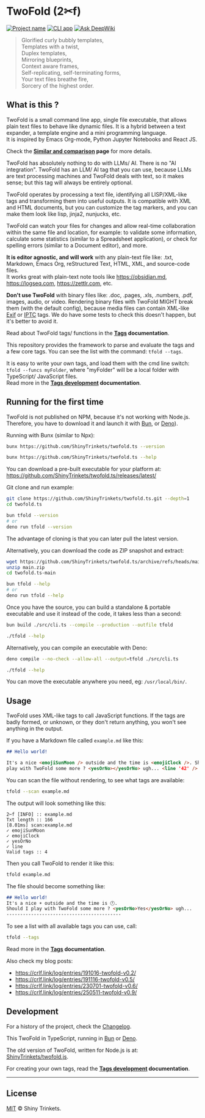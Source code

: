 # TwoFold (2✂︎f)

[![Project name][project-img]][project-url] [![CLI app][cli-img]](#)
[![Ask DeepWiki](https://deepwiki.com/badge.svg)](https://deepwiki.com/ShinyTrinkets/twofold.ts)

<!-- deno-fmt-ignore-start -->

> Glorified curly bubbly templates,<br/>
> Templates with a twist,<br/>
> Duplex templates,<br/>
> Mirroring blueprints,<br/>
> Context aware frames,<br/>
> Self-replicating, self-terminating forms,<br/>
> Your text files breathe fire,<br/>
> Sorcery of the highest order.

<!-- deno-fmt-ignore-end -->

## What is this ?

TwoFold is a small command line app, single file executable, that allows plain text files to behave
like dynamic files. It is a hybrid between a text expander, a template engine and a mini programming
language.<br/> It is inspired by Emacs Org-mode, Python Jupyter Notebooks and React JS.

Check the **[Similar and comparison](/docs/similar.md) page** for more details.

TwoFold has absolutely nothing to do with LLMs/ AI. There is no "AI integration". TwoFold has an
LLM/ AI tag that you can use, because LLMs are text processing machines and TwoFold deals with text,
so it makes sense; but this tag will always be entirely optional.

TwoFold operates by processing a text file, identifying all LISP/XML-like tags and transforming them
into useful outputs. It is compatible with XML and HTML documents, but you can customize the tag
markers, and you can make them look like lisp, jinja2, nunjucks, etc.

TwoFold can watch your files for changes and allow real-time collaboration within the same file and
location, for example: to validate some information, calculate some statistics (similar to a
Spreadsheet application), or check for spelling errors (similar to a Document editor), and more.

**It is editor agnostic, and will work** with any plain-text file like: .txt, Markdown, Emacs Org,
reStructured Text, HTML, XML, and source-code files.<br/> It works great with plain-text note tools
like https://obsidian.md, https://logseq.com, https://zettlr.com, etc.

**Don't use TwoFold** with binary files like: .doc, .pages, .xls, .numbers, .pdf, images, audio, or
video. Rendering binary files with TwoFold MIGHT break them (with the default config), because media
files can contain XML-like [Exif](https://en.wikipedia.org/wiki/Exif) or
[IPTC](https://en.wikipedia.org/wiki/IPTC_Information_Interchange_Model) tags. We do have some tests
to check this doesn't happen, but it's better to avoid it.

Read about TwoFold tags/ functions in the **[Tags](/docs/readme.md) documentation**.

This repository provides the framework to parse and evaluate the tags and a few core tags. You can
see the list with the command: `tfold --tags`.

It is easy to write your own tags, and load them with the cmd line switch: `tfold --funcs myFolder`,
where "myFolder" will be a local folder with TypeScript/ JavaScript files.<br/> Read more in the
**[Tags development](/docs/dev-tags.md) documentation**.

## Running for the first time

TwoFold is not published on NPM, because it's not working with Node.js. Therefore, you have to
download it and launch it with [Bun](https://bun.sh), or [Deno](https://deno.com)).

Running with Bunx (similar to Npx):

```sh
bunx https://github.com/ShinyTrinkets/twofold.ts --version

bunx https://github.com/ShinyTrinkets/twofold.ts --help
```

You can download a pre-built executable for your platform at:
https://github.com/ShinyTrinkets/twofold.ts/releases/latest/

Git clone and run example:

```sh
git clone https://github.com/ShinyTrinkets/twofold.ts.git --depth=1
cd twofold.ts

bun tfold --version
# or
deno run tfold --version
```

The advantage of cloning is that you can later pull the latest version.

Alternatively, you can download the code as ZIP snapshot and extract:

```sh
wget https://github.com/ShinyTrinkets/twofold.ts/archive/refs/heads/main.zip
unzip main.zip
cd twofold.ts-main

bun tfold --help
# or
deno run tfold --help
```

Once you have the source, you can build a standalone & portable executable and use it instead of the
code, it takes less than a second:

```sh
bun build ./src/cli.ts --compile --production --outfile tfold

./tfold --help
```

Alternatively, you can compile an executable with Deno:

```sh
deno compile --no-check --allow-all --output=tfold ./src/cli.ts

./tfold --help
```

You can move the executable anywhere you need, eg: `/usr/local/bin/`.

## Usage

TwoFold uses XML-like tags to call JavaScript functions. If the tags are badly formed, or unknown,
or they don't return anything, you won't see anything in the output.

If you have a Markdown file called `example.md` like this:

<ignore>

<!-- deno-fmt-ignore-start -->

```md
## Hello world!

It's a nice <emojiSunMoon /> outside and the time is <emojiClock />. Should I
play with TwoFold some more ? <yesOrNo></yesOrNo> ugh... <line '42' />
```

<!-- deno-fmt-ignore-end -->

You can scan the file without rendering, to see what tags are available:

```sh
tfold --scan example.md
```

The output will look something like this:

```
2✂f [INFO] :: example.md
Txt length :: 166
[8.01ms] scan:example.md
✓ emojiSunMoon
✓ emojiClock
✓ yesOrNo
✓ line
Valid tags :: 4
```

Then you call TwoFold to render it like this:

```sh
tfold example.md
```

The file should become something like:

<!-- deno-fmt-ignore-start -->

```md
## Hello world!
It's a nice ☀️ outside and the time is 🕛.
Should I play with TwoFold some more ? <yesOrNo>Yes</yesOrNo> ugh...
------------------------------------------
```

<!-- deno-fmt-ignore-end -->

</ignore>

To see a list with all available tags you can use, call:

```sh
tfold --tags
```

Read more in the **[Tags](/docs/readme.md) documentation**.

Also check my blog posts:

- https://crlf.link/log/entries/191016-twofold-v0.2/
- https://crlf.link/log/entries/191116-twofold-v0.5/
- https://crlf.link/log/entries/230701-twofold-v0.6/
- https://crlf.link/log/entries/250511-twofold-v0.9/

## Development

For a history of the project, check the [Changelog](/docs/CHANGELOG.md).

This TwoFold in TypeScript, running in [Bun](https://bun.sh) or [Deno](https://deno.com).

The old version of TwoFold, written for Node.js is at:
[ShinyTrinkets/twofold.js](https://github.com/ShinyTrinkets/twofold.js).

For creating your own tags, read the **[Tags development](/docs/dev-tags.md) documentation**.

---

## License

[MIT](LICENSE) © Shiny Trinkets.

[cli-img]: https://badgen.net/static/❯_/CLI/101016
[project-img]: https://badgen.net/static/%E2%AD%90/Trinkets/4B0082
[project-url]: https://github.com/ShinyTrinkets
